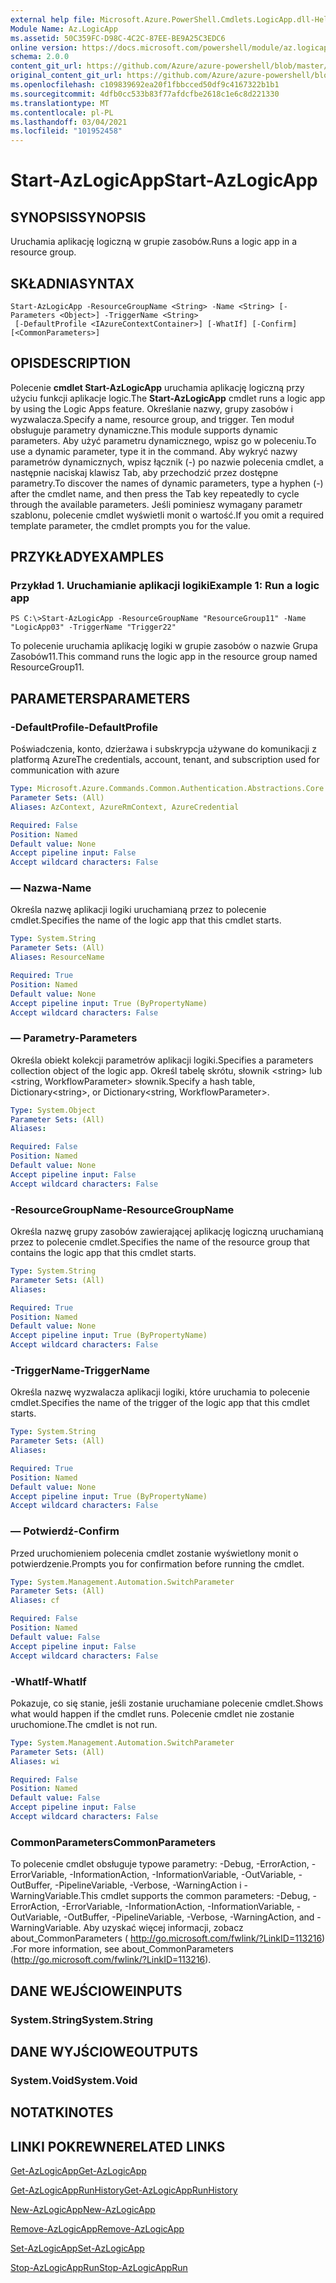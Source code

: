 ```yaml
---
external help file: Microsoft.Azure.PowerShell.Cmdlets.LogicApp.dll-Help.xml
Module Name: Az.LogicApp
ms.assetid: 50C359FC-D98C-4C2C-87EE-BE9A25C3EDC6
online version: https://docs.microsoft.com/powershell/module/az.logicapp/start-azlogicapp
schema: 2.0.0
content_git_url: https://github.com/Azure/azure-powershell/blob/master/src/LogicApp/LogicApp/help/Start-AzLogicApp.md
original_content_git_url: https://github.com/Azure/azure-powershell/blob/master/src/LogicApp/LogicApp/help/Start-AzLogicApp.md
ms.openlocfilehash: c109839692ea20f1fbbcced50df9c4167322b1b1
ms.sourcegitcommit: 4dfb0cc533b83f77afdcfbe2618c1e6c8d221330
ms.translationtype: MT
ms.contentlocale: pl-PL
ms.lasthandoff: 03/04/2021
ms.locfileid: "101952458"
---
```

# <span data-ttu-id="c4b7c-101">Start-AzLogicApp</span><span class="sxs-lookup"><span data-stu-id="c4b7c-101">Start-AzLogicApp</span></span>

## <span data-ttu-id="c4b7c-102">SYNOPSIS</span><span class="sxs-lookup"><span data-stu-id="c4b7c-102">SYNOPSIS</span></span>
<span data-ttu-id="c4b7c-103">Uruchamia aplikację logiczną w grupie zasobów.</span><span class="sxs-lookup"><span data-stu-id="c4b7c-103">Runs a logic app in a resource group.</span></span>

## <span data-ttu-id="c4b7c-104">SKŁADNIA</span><span class="sxs-lookup"><span data-stu-id="c4b7c-104">SYNTAX</span></span>

```
Start-AzLogicApp -ResourceGroupName <String> -Name <String> [-Parameters <Object>] -TriggerName <String>
 [-DefaultProfile <IAzureContextContainer>] [-WhatIf] [-Confirm] [<CommonParameters>]
```

## <span data-ttu-id="c4b7c-105">OPIS</span><span class="sxs-lookup"><span data-stu-id="c4b7c-105">DESCRIPTION</span></span>
<span data-ttu-id="c4b7c-106">Polecenie **cmdlet Start-AzLogicApp** uruchamia aplikację logiczną przy użyciu funkcji aplikacje logic.</span><span class="sxs-lookup"><span data-stu-id="c4b7c-106">The **Start-AzLogicApp** cmdlet runs a logic app by using the Logic Apps feature.</span></span>
<span data-ttu-id="c4b7c-107">Określanie nazwy, grupy zasobów i wyzwalacza.</span><span class="sxs-lookup"><span data-stu-id="c4b7c-107">Specify a name, resource group, and trigger.</span></span>
<span data-ttu-id="c4b7c-108">Ten moduł obsługuje parametry dynamiczne.</span><span class="sxs-lookup"><span data-stu-id="c4b7c-108">This module supports dynamic parameters.</span></span>
<span data-ttu-id="c4b7c-109">Aby użyć parametru dynamicznego, wpisz go w poleceniu.</span><span class="sxs-lookup"><span data-stu-id="c4b7c-109">To use a dynamic parameter, type it in the command.</span></span>
<span data-ttu-id="c4b7c-110">Aby wykryć nazwy parametrów dynamicznych, wpisz łącznik (-) po nazwie polecenia cmdlet, a następnie naciskaj klawisz Tab, aby przechodzić przez dostępne parametry.</span><span class="sxs-lookup"><span data-stu-id="c4b7c-110">To discover the names of dynamic parameters, type a hyphen (-) after the cmdlet name, and then press the Tab key repeatedly to cycle through the available parameters.</span></span>
<span data-ttu-id="c4b7c-111">Jeśli pominiesz wymagany parametr szablonu, polecenie cmdlet wyświetli monit o wartość.</span><span class="sxs-lookup"><span data-stu-id="c4b7c-111">If you omit a required template parameter, the cmdlet prompts you for the value.</span></span>

## <span data-ttu-id="c4b7c-112">PRZYKŁADY</span><span class="sxs-lookup"><span data-stu-id="c4b7c-112">EXAMPLES</span></span>

### <span data-ttu-id="c4b7c-113">Przykład 1. Uruchamianie aplikacji logiki</span><span class="sxs-lookup"><span data-stu-id="c4b7c-113">Example 1: Run a logic app</span></span>
```
PS C:\>Start-AzLogicApp -ResourceGroupName "ResourceGroup11" -Name "LogicApp03" -TriggerName "Trigger22"
```

<span data-ttu-id="c4b7c-114">To polecenie uruchamia aplikację logiki w grupie zasobów o nazwie Grupa Zasobów11.</span><span class="sxs-lookup"><span data-stu-id="c4b7c-114">This command runs the logic app in the resource group named ResourceGroup11.</span></span>

## <span data-ttu-id="c4b7c-115">PARAMETERS</span><span class="sxs-lookup"><span data-stu-id="c4b7c-115">PARAMETERS</span></span>

### <span data-ttu-id="c4b7c-116">-DefaultProfile</span><span class="sxs-lookup"><span data-stu-id="c4b7c-116">-DefaultProfile</span></span>
<span data-ttu-id="c4b7c-117">Poświadczenia, konto, dzierżawa i subskrypcja używane do komunikacji z platformą Azure</span><span class="sxs-lookup"><span data-stu-id="c4b7c-117">The credentials, account, tenant, and subscription used for communication with azure</span></span>

```yaml
Type: Microsoft.Azure.Commands.Common.Authentication.Abstractions.Core.IAzureContextContainer
Parameter Sets: (All)
Aliases: AzContext, AzureRmContext, AzureCredential

Required: False
Position: Named
Default value: None
Accept pipeline input: False
Accept wildcard characters: False
```

### <span data-ttu-id="c4b7c-118">— Nazwa</span><span class="sxs-lookup"><span data-stu-id="c4b7c-118">-Name</span></span>
<span data-ttu-id="c4b7c-119">Określa nazwę aplikacji logiki uruchamianą przez to polecenie cmdlet.</span><span class="sxs-lookup"><span data-stu-id="c4b7c-119">Specifies the name of the logic app that this cmdlet starts.</span></span>

```yaml
Type: System.String
Parameter Sets: (All)
Aliases: ResourceName

Required: True
Position: Named
Default value: None
Accept pipeline input: True (ByPropertyName)
Accept wildcard characters: False
```

### <span data-ttu-id="c4b7c-120">— Parametry</span><span class="sxs-lookup"><span data-stu-id="c4b7c-120">-Parameters</span></span>
<span data-ttu-id="c4b7c-121">Określa obiekt kolekcji parametrów aplikacji logiki.</span><span class="sxs-lookup"><span data-stu-id="c4b7c-121">Specifies a parameters collection object of the logic app.</span></span>
<span data-ttu-id="c4b7c-122">Określ tabelę skrótu, słownik \<string\> lub \<string, WorkflowParameter\> słownik.</span><span class="sxs-lookup"><span data-stu-id="c4b7c-122">Specify a hash table, Dictionary\<string\>, or Dictionary\<string, WorkflowParameter\>.</span></span>

```yaml
Type: System.Object
Parameter Sets: (All)
Aliases:

Required: False
Position: Named
Default value: None
Accept pipeline input: False
Accept wildcard characters: False
```

### <span data-ttu-id="c4b7c-123">-ResourceGroupName</span><span class="sxs-lookup"><span data-stu-id="c4b7c-123">-ResourceGroupName</span></span>
<span data-ttu-id="c4b7c-124">Określa nazwę grupy zasobów zawierającej aplikację logiczną uruchamianą przez to polecenie cmdlet.</span><span class="sxs-lookup"><span data-stu-id="c4b7c-124">Specifies the name of the resource group that contains the logic app that this cmdlet starts.</span></span>

```yaml
Type: System.String
Parameter Sets: (All)
Aliases:

Required: True
Position: Named
Default value: None
Accept pipeline input: True (ByPropertyName)
Accept wildcard characters: False
```

### <span data-ttu-id="c4b7c-125">-TriggerName</span><span class="sxs-lookup"><span data-stu-id="c4b7c-125">-TriggerName</span></span>
<span data-ttu-id="c4b7c-126">Określa nazwę wyzwalacza aplikacji logiki, które uruchamia to polecenie cmdlet.</span><span class="sxs-lookup"><span data-stu-id="c4b7c-126">Specifies the name of the trigger of the logic app that this cmdlet starts.</span></span>

```yaml
Type: System.String
Parameter Sets: (All)
Aliases:

Required: True
Position: Named
Default value: None
Accept pipeline input: True (ByPropertyName)
Accept wildcard characters: False
```

### <span data-ttu-id="c4b7c-127">— Potwierdź</span><span class="sxs-lookup"><span data-stu-id="c4b7c-127">-Confirm</span></span>
<span data-ttu-id="c4b7c-128">Przed uruchomieniem polecenia cmdlet zostanie wyświetlony monit o potwierdzenie.</span><span class="sxs-lookup"><span data-stu-id="c4b7c-128">Prompts you for confirmation before running the cmdlet.</span></span>

```yaml
Type: System.Management.Automation.SwitchParameter
Parameter Sets: (All)
Aliases: cf

Required: False
Position: Named
Default value: False
Accept pipeline input: False
Accept wildcard characters: False
```

### <span data-ttu-id="c4b7c-129">-WhatIf</span><span class="sxs-lookup"><span data-stu-id="c4b7c-129">-WhatIf</span></span>
<span data-ttu-id="c4b7c-130">Pokazuje, co się stanie, jeśli zostanie uruchamiane polecenie cmdlet.</span><span class="sxs-lookup"><span data-stu-id="c4b7c-130">Shows what would happen if the cmdlet runs.</span></span>
<span data-ttu-id="c4b7c-131">Polecenie cmdlet nie zostanie uruchomione.</span><span class="sxs-lookup"><span data-stu-id="c4b7c-131">The cmdlet is not run.</span></span>

```yaml
Type: System.Management.Automation.SwitchParameter
Parameter Sets: (All)
Aliases: wi

Required: False
Position: Named
Default value: False
Accept pipeline input: False
Accept wildcard characters: False
```

### <span data-ttu-id="c4b7c-132">CommonParameters</span><span class="sxs-lookup"><span data-stu-id="c4b7c-132">CommonParameters</span></span>
<span data-ttu-id="c4b7c-133">To polecenie cmdlet obsługuje typowe parametry: -Debug, -ErrorAction, -ErrorVariable, -InformationAction, -InformationVariable, -OutVariable, -OutBuffer, -PipelineVariable, -Verbose, -WarningAction i -WarningVariable.</span><span class="sxs-lookup"><span data-stu-id="c4b7c-133">This cmdlet supports the common parameters: -Debug, -ErrorAction, -ErrorVariable, -InformationAction, -InformationVariable, -OutVariable, -OutBuffer, -PipelineVariable, -Verbose, -WarningAction, and -WarningVariable.</span></span> <span data-ttu-id="c4b7c-134">Aby uzyskać więcej informacji, zobacz about_CommonParameters ( http://go.microsoft.com/fwlink/?LinkID=113216) .</span><span class="sxs-lookup"><span data-stu-id="c4b7c-134">For more information, see about_CommonParameters (http://go.microsoft.com/fwlink/?LinkID=113216).</span></span>

## <span data-ttu-id="c4b7c-135">DANE WEJŚCIOWE</span><span class="sxs-lookup"><span data-stu-id="c4b7c-135">INPUTS</span></span>

### <span data-ttu-id="c4b7c-136">System.String</span><span class="sxs-lookup"><span data-stu-id="c4b7c-136">System.String</span></span>

## <span data-ttu-id="c4b7c-137">DANE WYJŚCIOWE</span><span class="sxs-lookup"><span data-stu-id="c4b7c-137">OUTPUTS</span></span>

### <span data-ttu-id="c4b7c-138">System.Void</span><span class="sxs-lookup"><span data-stu-id="c4b7c-138">System.Void</span></span>

## <span data-ttu-id="c4b7c-139">NOTATKI</span><span class="sxs-lookup"><span data-stu-id="c4b7c-139">NOTES</span></span>

## <span data-ttu-id="c4b7c-140">LINKI POKREWNE</span><span class="sxs-lookup"><span data-stu-id="c4b7c-140">RELATED LINKS</span></span>

[<span data-ttu-id="c4b7c-141">Get-AzLogicApp</span><span class="sxs-lookup"><span data-stu-id="c4b7c-141">Get-AzLogicApp</span></span>](./Get-AzLogicApp.md)

[<span data-ttu-id="c4b7c-142">Get-AzLogicAppRunHistory</span><span class="sxs-lookup"><span data-stu-id="c4b7c-142">Get-AzLogicAppRunHistory</span></span>](./Get-AzLogicAppRunHistory.md)

[<span data-ttu-id="c4b7c-143">New-AzLogicApp</span><span class="sxs-lookup"><span data-stu-id="c4b7c-143">New-AzLogicApp</span></span>](./New-AzLogicApp.md)

[<span data-ttu-id="c4b7c-144">Remove-AzLogicApp</span><span class="sxs-lookup"><span data-stu-id="c4b7c-144">Remove-AzLogicApp</span></span>](./Remove-AzLogicApp.md)

[<span data-ttu-id="c4b7c-145">Set-AzLogicApp</span><span class="sxs-lookup"><span data-stu-id="c4b7c-145">Set-AzLogicApp</span></span>](./Set-AzLogicApp.md)

[<span data-ttu-id="c4b7c-146">Stop-AzLogicAppRun</span><span class="sxs-lookup"><span data-stu-id="c4b7c-146">Stop-AzLogicAppRun</span></span>](./Stop-AzLogicAppRun.md)


